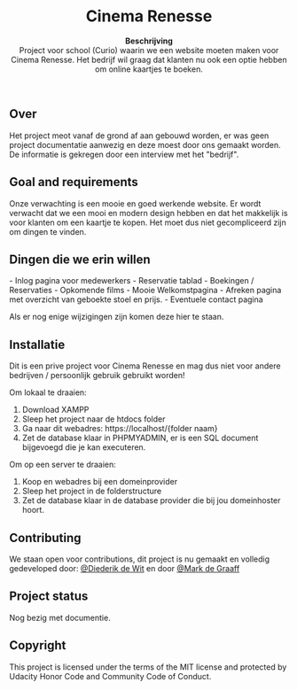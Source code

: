 <h1 align="center">Cinema Renesse</h1>
<p align="center"><strong>Beschrijving</strong>
  <br>Project voor school (Curio) waarin we een website moeten maken voor Cinema Renesse. Het bedrijf wil graag dat klanten nu ook een optie hebben om online kaartjes te boeken.</p>
<br/>
<h2>Over</h2>
Het project meot vanaf de grond af aan gebouwd worden, er  was geen project documentatie aanwezig en deze moest door ons gemaakt worden. De informatie is gekregen door een interview met het "bedrijf".

<h2>Goal and requirements</h2>
Onze verwachting is een mooie en goed werkende website. Er wordt verwacht dat we een mooi en modern design hebben en dat het makkelijk is voor klanten om een kaartje te kopen. Het moet dus niet gecompliceerd zijn om dingen te vinden.

<h2>Dingen die we erin willen</h2>
- Inlog pagina voor medewerkers
- Reservatie tablad
- Boekingen / Reservaties
- Opkomende films
- Mooie Welkomstpagina
- Afreken pagina met overzicht van geboekte stoel en prijs.
- Eventuele contact pagina

Als er nog enige wijzigingen zijn komen deze hier te staan.

<h2>Installatie</h2>
Dit is een prive project voor Cinema Renesse en mag dus niet voor andere bedrijven / persoonlijk gebruik gebruikt worden!

Om lokaal te draaien:
1. Download XAMPP
2. Sleep het project naar de htdocs folder
3. Ga naar dit webadres: https://localhost/{folder naam}
4. Zet de database klaar in PHPMYADMIN, er is een SQL document bijgevoegd die je kan executeren.

Om op een server te draaien:
1. Koop en webadres bij een domeinprovider
2. Sleep het project in de folderstructure
3. Zet de database klaar in de database provider die bij jou domeinhoster hoort.

<h2>Contributing</h2>
We staan open voor contributions, dit project is nu gemaakt en volledig gedeveloped door: <a href="https://github.com/Diederik-de-Wit" target="_blank">@Diederik de Wit</a> en door <a href="https://github.com/MarkdeGraaff" target="_blank">@Mark de Graaff</a>

<h2>Project status</h2>
Nog bezig met documentie.

<h2>Copyright</h2>
This project is licensed under the terms of the MIT license and protected by Udacity Honor Code and Community Code of Conduct.
